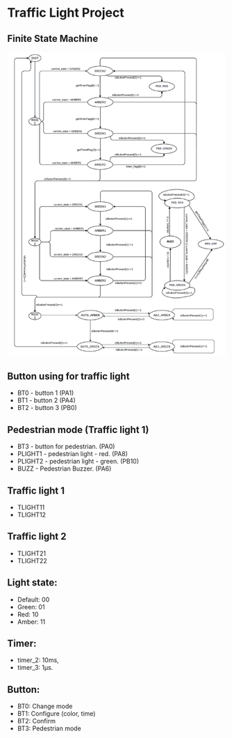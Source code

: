 # Traffic Light Project

## Finite State Machine
![FSM](https://github.com/grassnhi/traffic-light-project/blob/Nhi/Materials/fsm.png)


## Button using for traffic light
 * BT0 - button 1 (PA1) 
 * BT1 - button 2 (PA4)
 * BT2 - button 3 (PB0)

## Pedestrian mode (Traffic light 1)
 * BT3 - button for pedestrian. (PA0)
 * PLIGHT1 - pedestrian light - red. (PA8)
 * PLIGHT2 - pedestrian light - green. (PB10)
 * BUZZ - Pedestrian Buzzer. (PA6)

## Traffic light 1
 * TLIGHT11
 * TLIGHT12

## Traffic light 2
 * TLIGHT21
 * TLIGHT22

## Light state:
 * Default: 00
 * Green: 01
 * Red: 10
 * Amber: 11

## Timer: 
 * timer_2: 10ms, 
 * timer_3: 1μs.

## Button:
 * BT0: Change mode
 * BT1: Configure (color, time)
 * BT2: Confirm
 * BT3: Pedestrian mode